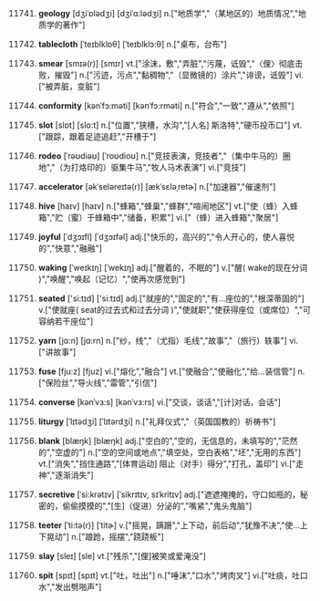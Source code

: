 11741. **geology**
[dʒiˈɒlədʒi]  [dʒiˈɑ:lədʒi]
n.["地质学","（某地区的）地质情况","地质学的著作"]  

11742. **tablecloth**
[ˈteɪblklɒθ]  [ˈteɪblklɔ:θ]
n.["桌布，台布"]  

11743. **smear**
[smɪə(r)]  [smɪr]
vt.["涂沫，敷","弄脏","污蔑，诋毁","〈俚〉彻底击败，摧毁"]  n.["污迹，污点","黏稠物","（显微镜的）涂片","诽谤，诋毁"]  vi.["被弄脏，变脏"]  

11744. **conformity**
[kənˈfɔ:məti]  [kənˈfɔ:rməti]
n.["符合","一致","遵从","依照"]  

11745. **slot**
[slɒt]  [slɑ:t]
n.["位置","狭槽，水沟","[人名] 斯洛特","硬币投币口"]  vt.["跟踪，跟着足迹追赶","开槽于"]  

11746. **rodeo**
[ˈrəʊdiəʊ]  [ˈroʊdioʊ]
n.["竞技表演，竞技者","（集中牛马的）圈地","（为打烙印的）驱集牛马","牧人马术表演"]  vi.["竞技"]  

11747. **accelerator**
[əkˈseləreɪtə(r)]  [ækˈsɛləˌretɚ]
n.["加速器","催速剂"]  

11748. **hive**
[haɪv]  [haɪv]
n.["蜂箱","蜂巢","蜂群","喧闹地区"]  vt.["使（蜂）入蜂箱","贮（蜜）于蜂箱中","储备，积累"]  vi.["（蜂）进入蜂箱","聚居"]  

11749. **joyful**
[ˈdʒɔɪfl]  [ˈdʒɔɪfəl]
adj.["快乐的，高兴的","令人开心的，使人喜悦的","快意","融融"]  

11750. **waking**
[ˈweɪkɪŋ]  [ˈwekɪŋ]
adj.["醒着的，不眠的"]  v.["醒( wake的现在分词 )","唤醒","唤起（记忆）","使再次感觉到"]  

11751. **seated**
['si:tɪd]  ['si:tɪd]
adj.["就座的","固定的","有…座位的","根深蒂固的"]  v.["使就座( seat的过去式和过去分词 )","使就职","使获得座位（或席位）","可容纳若干座位"]  

11752. **yarn**
[jɑ:n]  [jɑ:rn]
n.["纱，线","（尤指）毛线","故事","（旅行）轶事"]  vi.["讲故事"]  

11753. **fuse**
[fju:z]  [fjuz]
vi.["熔化","融合"]  vt.["使融合","使融化","给…装信管"]  n.["保险丝","导火线","雷管","引信"]  

11754. **converse**
[kənˈvɜ:s]  [kənˈvɜ:rs]
vi.["交谈，谈话","[计]对话，会话"]  

11755. **liturgy**
[ˈlɪtədʒi]  [ˈlɪtərdʒi]
n.["礼拜仪式","（英国国教的）祈祷书"]  

11756. **blank**
[blæŋk]  [blæŋk]
adj.["空白的","空的，无信息的，未填写的","茫然的","空虚的"]  n.["空的空间或地点","填空处，空白表格","坯","无用的东西"]  vt.["消失","挡住通路","[体育运动] 阻止（对手）得分","打孔，盖印"]  vi.["走神","逐渐消失"]  

11757. **secretive**
[ˈsi:krətɪv]  [ˈsikrɪtɪv, sɪˈkritɪv]
adj.["遮遮掩掩的，守口如瓶的，秘密的，偷偷摸摸的","[生]（促进）分泌的","嘴紧","鬼头鬼脑"]  

11758. **teeter**
[ˈti:tə(r)]  [ˈtitɚ]
v.["摇晃，蹒跚","上下动，前后动","犹豫不决","使…上下晃动"]  n.["踉跄，摇摆","跷跷板"]  

11759. **slay**
[sleɪ]  [sle]
vt.["残杀","[俚]被笑或爱淹没"]  

11760. **spit**
[spɪt]  [spɪt]
vt.["吐，吐出"]  n.["唾沫","口水","烤肉叉"]  vi.["吐痰，吐口水","发出劈啪声"]  

